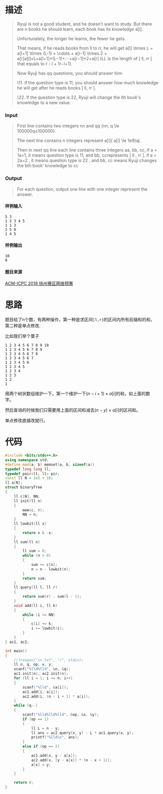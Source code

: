 # 描述

> Ryuji is not a good student, and he doesn't want to study. But there are n books he should learn, each book has its knowledge a[i].
>
> Unfortunately, the longer he learns, the fewer he gets.
>
> That means, if he reads books from ll to rr, he will get a[l] \times L + a[l+1] \times (L-1) + \cdots + a[r-1] \times 2 + a[r]a[l]×L+a[l+1]×(L−1)+⋯+a[r−1]×2+a[r] (LL is the length of [ ll, rr ] that equals to r - l + 1r−l+1).
>
> Now Ryuji has qq questions, you should answer him:
>
> \11. If the question type is 11, you should answer how much knowledge he will get after he reads books [ ll, rr ].
>
> \22. If the question type is 22, Ryuji will change the ith book's knowledge to a new value.

### Input

> First line contains two integers nn and qq (nn, q \le 100000q≤100000).
>
> The next line contains n integers represent a[i]( a[i] \le 1e9)a[i](a[i]≤1e9) .
>
> Then in next qq line each line contains three integers aa, bb, cc, if a = 1a=1, it means question type is 11, and bb, ccrepresents [ ll , rr ]. if a = 2a=2 , it means question type is 22 , and bb, cc means Ryuji changes the bth book' knowledge to cc

### Output

> For each question, output one line with one integer represent the answer.

#### 样例输入

```
5 3
1 2 3 4 5
1 1 3
2 5 0
1 4 5
```

#### 样例输出

```
10
8
```

#### 题目来源

[ACM-ICPC 2018 徐州赛区网络预赛](https://nanti.jisuanke.com/?kw=ACM-ICPC%202018%20%E5%BE%90%E5%B7%9E%E8%B5%9B%E5%8C%BA%E7%BD%91%E7%BB%9C%E9%A2%84%E8%B5%9B)

# 思路

题目给了n个数，有两种操作，第一种是求区间`[l,r]`的区间内所有前缀和的和，第二种是单点修改.

比如我们举个栗子

```
1 2 3 4 5 6 7 8 9 10
1 2 3 4 5 6 7 8 9
1 2 3 4 5 6 7 8
1 2 3 4 5 6 7
1 2 3 4 5 6
1 2 3 4 5
1 2 3 4
1 2 3
1 2
1
```

用两个树状数组维护一下，第一个维护一下$(n-i+1) \times a[i]$的和，如上面的数字。

然后查询的时候我们只需要用上面的区间和减去$(n-y) \times a[i]$的区间和。

单点修改直接改就行。

# 代码

```cpp
#include <bits/stdc++.h>
using namespace std;
#define mem(a, b) memset(a, b, sizeof(a))
typedef long long ll;
typedef pair<ll, ll> pir;
const ll N = 1e5 + 10;
ll a[N];
struct binaryTree
{
    ll c[N], NN;
    ll init(ll n)
    {
        mem(c, 0);
        NN = n;
    }
    ll lowbit(ll x)
    {
        return x & -x;
    }
    ll sum(ll n)
    {
        ll sum = 0;
        while (n > 0)
        {
            sum += c[n];
            n = n - lowbit(n);
        }
        return sum;
    }
    ll query(ll l, ll r)
    {
        return sum(r) - sum(l - 1);
    }
    void add(ll i, ll k)
    {
        while (i <= NN)
        {
            c[i] += k;
            i += lowbit(i);
        }
    }
} ac1, ac2;

int main()
{
    //freopen("in.txt", "r", stdin);
    ll n, q, op, x, y;
    scanf("%lld%lld", &n, &q);
    ac1.init(n), ac2.init(n);
    for (ll i = 1; i <= n; i++)
    {
        scanf("%lld", &a[i]);
        ac1.add(i, a[i]);
        ac2.add(i, (n - i + 1) * a[i]);
    }
    while (q--)
    {
        scanf("%lld%lld%lld", &op, &x, &y);
        if (op == 1)
        {
            ll L = n - y;
            ll ans = ac2.query(x, y) - L * ac1.query(x, y);
            printf("%lld\n", ans);
        }
        else if (op == 2)
        {
            ac1.add(x, y - a[x]);
            ac2.add(x, (y - a[x]) * (n - x + 1));
            a[x] = y;
        }
    }

    return 0;
}
```

